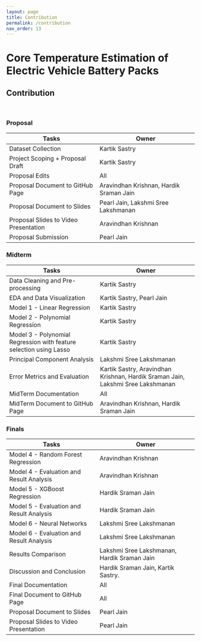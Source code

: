 ```yaml
---
layout: page
title: Contribution
permalink: /contribution
nav_order: 13
---
```


# Core Temperature Estimation of Electric Vehicle Battery Packs

## Contribution
<br/>


### Proposal

| Tasks                                 | Owner                                       |
| -----------------------------------   | ------------------------------------------- |
| Dataset Collection                    | Kartik Sastry                               |
| Project Scoping + Proposal Draft      | Kartik Sastry                               |
| Proposal Edits                        | All                                         |
| Proposal Document to GitHub Page      | Aravindhan Krishnan, Hardik Sraman Jain     |
| Proposal Document to Slides           | Pearl Jain, Lakshmi Sree Lakshmanan         |
| Proposal Slides to Video Presentation | Aravindhan Krishnan                         |
| Proposal Submission                   | Pearl Jain                                  |

### Midterm

| Tasks                                                              | Owner                                                                           |
| ------------------------------------------------------------------ | ------------------------------------------------------------------------------- |
| Data Cleaning and Pre-processing                                   | Kartik Sastry                                                                   |
| EDA and Data Visualization                                         | Kartik Sastry, Pearl Jain                                                       |
| Model 1 - Linear Regression                                        | Kartik Sastry                                                                   |
| Model 2 - Polynomial Regression                                    | Kartik Sastry                                                                   |
| Model 3 - Polynomial Regression with feature selection using Lasso | Kartik Sastry                                                                   |
| Principal Component Analysis                                       | Lakshmi Sree Lakshmanan                                                         |
| Error Metrics and Evaluation                                       | Kartik Sastry, Aravindhan Krishnan, Hardik Sraman Jain, Lakshmi Sree Lakshmanan |
| MidTerm Documentation                                              | All                                                                             |
| MidTerm Document to GitHub Page                                    | Aravindhan Krishnan, Hardik Sraman Jain                                         |

### Finals

| Tasks                                        | Owner                                          |
| ---------------------------------------------| -----------------------------------------------|
| Model 4 - Random Forest Regression           | Aravindhan Krishnan                            |
| Model 4 - Evaluation and Result Analysis     | Aravindhan Krishnan                            |
| Model 5 - XGBoost Regression                 | Hardik Sraman Jain                             |
| Model 5 - Evaluation and Result Analysis     | Hardik Sraman Jain                             |   
| Model 6 - Neural Networks                    | Lakshmi Sree Lakshmanan                        |
| Model 6 - Evaluation and Result Analysis     | Lakshmi Sree Lakshmanan                        |
| Results Comparison                           | Lakshmi Sree Lakshmanan, Hardik Sraman Jain    |
| Discussion and Conclusion                    | Hardik Sraman Jain, Kartik Sastry.             |
| Final Documentation                          | All                                            |
| Final Document to GitHub Page                | All                                            |
| Proposal Document to Slides                  | Pearl Jain                                     |
| Proposal Slides to Video Presentation        | Pearl Jain                                     |
